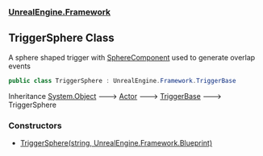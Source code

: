 ### [UnrealEngine.Framework](./UnrealEngine-Framework.md 'UnrealEngine.Framework')
## TriggerSphere Class
A sphere shaped trigger with [SphereComponent](./SphereComponent.md 'UnrealEngine.Framework.SphereComponent') used to generate overlap events  
```csharp
public class TriggerSphere : UnrealEngine.Framework.TriggerBase
```
Inheritance [System.Object](https://docs.microsoft.com/en-us/dotnet/api/System.Object 'System.Object') &#129106; [Actor](./Actor.md 'UnrealEngine.Framework.Actor') &#129106; [TriggerBase](./TriggerBase.md 'UnrealEngine.Framework.TriggerBase') &#129106; TriggerSphere  
### Constructors
- [TriggerSphere(string, UnrealEngine.Framework.Blueprint)](./TriggerSphere-TriggerSphere(string_Blueprint).md 'UnrealEngine.Framework.TriggerSphere.TriggerSphere(string, UnrealEngine.Framework.Blueprint)')
